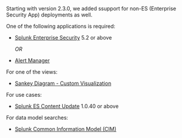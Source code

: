 Starting with version 2.3.0, we added ssupport for non-ES (Enterprise Security App) deployments as well.

One of the following applications is required:

- [Splunk Enterprise Security](https://splunkbase.splunk.com/app/263/) 5.2 or above

    _OR_

- [Alert Manager](https://splunkbase.splunk.com/app/2665/)

For one of the views:

- [Sankey Diagram - Custom Visualization](https://splunkbase.splunk.com/app/3112/)

For use cases:
- [Splunk ES Content Update](https://splunkbase.splunk.com/app/3449/) 1.0.40 or above

For data model searches:

- [Splunk Common Information Model (CIM)](https://splunkbase.splunk.com/app/1621/)
